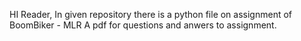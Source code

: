 HI Reader,
In given repository there is a python file on assignment of BoomBiker - MLR 
A pdf for questions and anwers to assignment.
